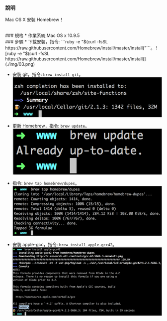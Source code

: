 ### 說明
Mac OS X 安裝 Homebrew！

<br/>
### 規格
* 作業系統 Mac OS x 10.9.5

<br/>
### 步驟
* 下載安裝，指令: ```ruby -e "$(curl -fsSL https://raw.githubusercontent.com/Homebrew/install/master/install)"```。  
	![ruby -e "$(curl -fsSL https://raw.githubusercontent.com/Homebrew/install/master/install)](./img/03.png)

* 安裝 git，指令: ```brew install git```。  
	![brew install git](./img/04.png)

* 更新 Homebrew，指令: ```brew update```。  
	![brew update](./img/05.png)

* 指令: ```brew tap homebrew/dupes```。  
	![brew tap homebrew/dupes](./img/06.png)


* 安裝 apple-gcc，指令: ```brew install apple-gcc42```。
	![brew install apple-gcc42](./img/07.png)
